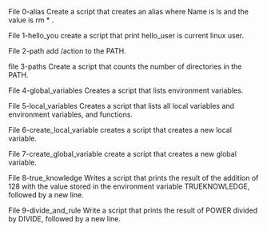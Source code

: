 File 0-alias Create a script that creates an alias  where Name is ls and the value is rm * .

File 1-hello_you create a script that print hello_user is current linux user.

File 2-path add /action to the PATH.

file 3-paths Create a script that counts the number of directories in the PATH.

File 4-global_variables Creates a script that lists environment variables.

File 5-local_variables Creates a script that lists all local variables and environment variables, and functions.

File 6-create_local_variable creates a script that creates a new local variable.

File 7-create_global_variable create a script that creates a new global variable.

File 8-true_knowledge Writes a script that prints the result of the addition of 128 with the value stored in the environment variable TRUEKNOWLEDGE, followed by a new line.

File 9-divide_and_rule Write a script that prints the result of POWER divided by DIVIDE, followed by a new line.
